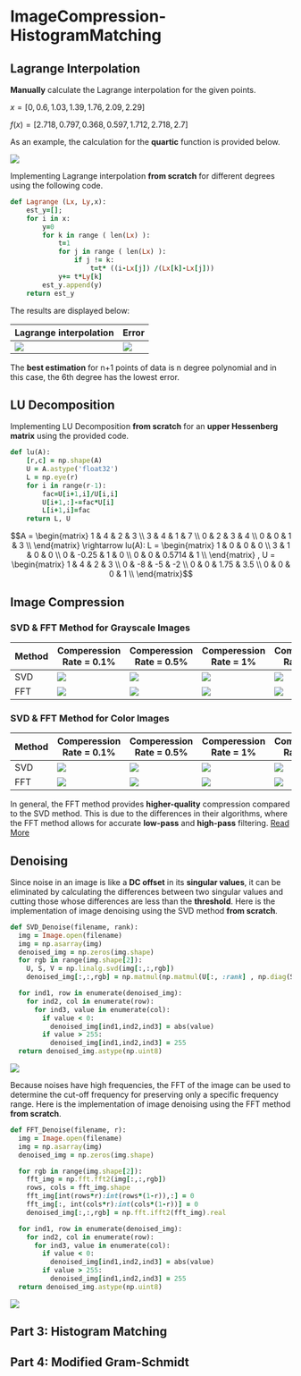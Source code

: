 # ImageCompression-HistogramMatching
## Lagrange Interpolation
**Manually** calculate the Lagrange interpolation for the given points.

$x = [0,0.6,1.03,1.39,1.76,2.09,2.29]$

$f(x) = [2.718,0.797,0.368,0.597,1.712,2.718,2.7]$

As an example, the calculation for the **quartic** function is provided below.

<img src="/readme_images/p4.jpg">

Implementing Lagrange interpolation **from scratch** for different degrees using the following code.
```ruby
def Lagrange (Lx, Ly,x):
	est_y=[];
	for i in x:
		y=0
		for k in range ( len(Lx) ):
			t=1
			for j in range ( len(Lx) ):
				if j != k:
					t=t* ((i-Lx[j]) /(Lx[k]-Lx[j]))
			y+= t*Ly[k]
		est_y.append(y)
	return est_y
```
The results are displayed below:

| Lagrange interpolation | Error |
| --- | --- |
| <img src="/readme_images/lagr_result.png"> | <img src="/readme_images/error.png"> |

The **best estimation** for n+1 points of data is n degree polynomial and in this case, the 6th degree has the lowest error.
## LU Decomposition
Implementing LU Decomposition **from scratch** for an **upper Hessenberg matrix** using the provided code.
```ruby
def lu(A):
	[r,c] = np.shape(A)
	U = A.astype('float32')
	L = np.eye(r)
	for i in range(r-1):
		fac=U[i+1,i]/U[i,i]
		U[i+1,:]-=fac*U[i]
		L[i+1,i]=fac
	return L, U
```
$$A =
\begin{matrix}
1 & 4 & 2 & 3 \\
3 & 4 & 1 & 7 \\
0 & 2 & 3 & 4 \\
0 & 0 & 1 & 3 \\
\end{matrix}
\rightarrow lu(A): L = \begin{matrix}
1 & 0 & 0 & 0 \\
3 & 1 & 0 & 0 \\
0 & -0.25 & 1 & 0 \\
0 & 0 & 0.5714 & 1 \\
\end{matrix} ,  U = \begin{matrix}
1 & 4 & 2 & 3 \\
0 & -8 & -5 & -2 \\
0 & 0 & 1.75 & 3.5 \\
0 & 0 & 0 & 1 \\
\end{matrix}$$
## Image Compression
### SVD & FFT Method for Grayscale Images
| Method | Comperession Rate = 0.1% | Comperession Rate = 0.5% | Comperession Rate = 1% | Comperession Rate = 4% | Comperession Rate = 8% | Comperession Rate = 10%| Comperession Rate = 12% |
| --- | --- | --- | --- | --- | --- | --- | --- |
| SVD | <img src="/readme_images/s1.png"> | <img src="/readme_images/s2.png"> | <img src="/readme_images/s3.png"> | <img src="/readme_images/s4.png"> | <img src="/readme_images/s5.png"> | <img src="/readme_images/s6.png"> | <img src="/readme_images/s7.png"> |
| FFT | <img src="/readme_images/f1.png"> | <img src="/readme_images/f2.png"> | <img src="/readme_images/f3.png"> | <img src="/readme_images/f4.png"> | <img src="/readme_images/f5.png"> | <img src="/readme_images/f6.png"> | <img src="/readme_images/f7.png"> |
### SVD & FFT Method for Color Images
| Method | Comperession Rate = 0.1% | Comperession Rate = 0.5% | Comperession Rate = 1% | Comperession Rate = 4% | Comperession Rate = 8% | Comperession Rate = 10%| Comperession Rate = 12% |
| --- | --- | --- | --- | --- | --- | --- | --- |
| SVD | <img src="/readme_images/cs1.png"> | <img src="/readme_images/cs2.png"> | <img src="/readme_images/cs3.png"> | <img src="/readme_images/cs4.png"> | <img src="/readme_images/cs5.png"> | <img src="/readme_images/cs6.png"> | <img src="/readme_images/cs7.png"> |
| FFT | <img src="/readme_images/cf1.png"> | <img src="/readme_images/cf2.png"> | <img src="/readme_images/cf3.png"> | <img src="/readme_images/cf4.png"> | <img src="/readme_images/cf5.png"> | <img src="/readme_images/cf6.png"> | <img src="/readme_images/cf7.png"> |

In general, the FFT method provides **higher-quality** compression compared to the SVD method. This is due to the differences in their algorithms, where the FFT method allows for accurate **low-pass** and **high-pass** filtering. [Read More](https://ieeexplore.ieee.org/document/7424148)
## Denoising
Since noise in an image is like a **DC offset** in its **singular values**, it can be eliminated by calculating the differences between two singular values and cutting those whose differences are less than the **threshold**.
Here is the implementation of image denoising using the SVD method **from scratch**.
```ruby
def SVD_Denoise(filename, rank):
  img = Image.open(filename)
  img = np.asarray(img)
  denoised_img = np.zeros(img.shape)
  for rgb in range(img.shape[2]):
    U, S, V = np.linalg.svd(img[:,:,rgb])
    denoised_img[:,:,rgb] = np.matmul(np.matmul(U[:, :rank] , np.diag(S[:rank])) , V[:rank, :])

  for ind1, row in enumerate(denoised_img):
    for ind2, col in enumerate(row):
      for ind3, value in enumerate(col):
        if value < 0:
          denoised_img[ind1,ind2,ind3] = abs(value)
        if value > 255:
          denoised_img[ind1,ind2,ind3] = 255  
  return denoised_img.astype(np.uint8)
```
<img src="/readme_images/s_noise.png">

Because noises have high frequencies, the FFT of the image can be used to determine the cut-off frequency for preserving only a specific frequency range.
Here is the implementation of image denoising using the FFT method **from scratch**.

```ruby
def FFT_Denoise(filename, r):
  img = Image.open(filename)
  img = np.asarray(img)
  denoised_img = np.zeros(img.shape)

  for rgb in range(img.shape[2]):
    fft_img = np.fft.fft2(img[:,:,rgb])
    rows, cols = fft_img.shape
    fft_img[int(rows*r):int(rows*(1-r)),:] = 0
    fft_img[:, int(cols*r):int(cols*(1-r))] = 0
    denoised_img[:,:,rgb] = np.fft.ifft2(fft_img).real

  for ind1, row in enumerate(denoised_img):
    for ind2, col in enumerate(row):
      for ind3, value in enumerate(col):
        if value < 0:
          denoised_img[ind1,ind2,ind3] = abs(value)
        if value > 255:
          denoised_img[ind1,ind2,ind3] = 255  
  return denoised_img.astype(np.uint8)
```
<img src="/readme_images/f_noise.png">

<h2> Part 3: Histogram Matching </h2>
<h2> Part 4: Modified Gram-Schmidt </h2>
